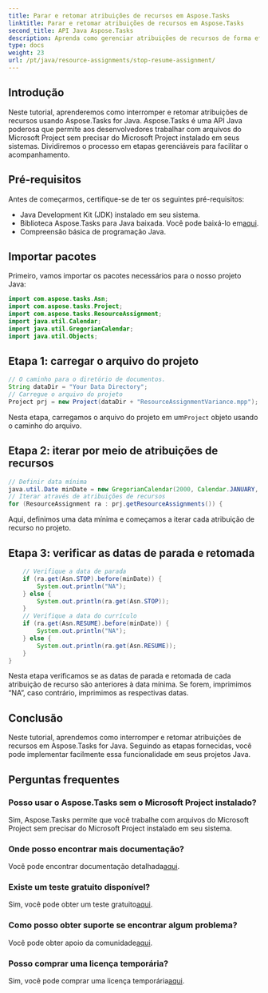 ```yaml
---
title: Parar e retomar atribuições de recursos em Aspose.Tasks
linktitle: Parar e retomar atribuições de recursos em Aspose.Tasks
second_title: API Java Aspose.Tasks
description: Aprenda como gerenciar atribuições de recursos de forma eficaz em Aspose.Tasks for Java com este tutorial passo a passo.
type: docs
weight: 23
url: /pt/java/resource-assignments/stop-resume-assignment/
---
```

## Introdução
Neste tutorial, aprenderemos como interromper e retomar atribuições de recursos usando Aspose.Tasks for Java. Aspose.Tasks é uma API Java poderosa que permite aos desenvolvedores trabalhar com arquivos do Microsoft Project sem precisar do Microsoft Project instalado em seus sistemas. Dividiremos o processo em etapas gerenciáveis para facilitar o acompanhamento.
## Pré-requisitos
Antes de começarmos, certifique-se de ter os seguintes pré-requisitos:
- Java Development Kit (JDK) instalado em seu sistema.
-  Biblioteca Aspose.Tasks para Java baixada. Você pode baixá-lo em[aqui](https://releases.aspose.com/tasks/java/).
- Compreensão básica de programação Java.
## Importar pacotes
Primeiro, vamos importar os pacotes necessários para o nosso projeto Java:
```java
import com.aspose.tasks.Asn;
import com.aspose.tasks.Project;
import com.aspose.tasks.ResourceAssignment;
import java.util.Calendar;
import java.util.GregorianCalendar;
import java.util.Objects;
```
## Etapa 1: carregar o arquivo do projeto
```java
// O caminho para o diretório de documentos.
String dataDir = "Your Data Directory";
// Carregue o arquivo do projeto
Project prj = new Project(dataDir + "ResourceAssignmentVariance.mpp");
```
 Nesta etapa, carregamos o arquivo do projeto em um`Project` objeto usando o caminho do arquivo.
## Etapa 2: iterar por meio de atribuições de recursos
```java
// Definir data mínima
java.util.Date minDate = new GregorianCalendar(2000, Calendar.JANUARY, 1).getTime();
// Iterar através de atribuições de recursos
for (ResourceAssignment ra : prj.getResourceAssignments()) {
```
Aqui, definimos uma data mínima e começamos a iterar cada atribuição de recurso no projeto.
## Etapa 3: verificar as datas de parada e retomada
```java
    // Verifique a data de parada
    if (ra.get(Asn.STOP).before(minDate)) {
        System.out.println("NA");
    } else {
        System.out.println(ra.get(Asn.STOP));
    }
    // Verifique a data do currículo
    if (ra.get(Asn.RESUME).before(minDate)) {
        System.out.println("NA");
    } else {
        System.out.println(ra.get(Asn.RESUME));
    }
}
```
Nesta etapa verificamos se as datas de parada e retomada de cada atribuição de recurso são anteriores à data mínima. Se forem, imprimimos “NA”, caso contrário, imprimimos as respectivas datas.
## Conclusão
Neste tutorial, aprendemos como interromper e retomar atribuições de recursos em Aspose.Tasks for Java. Seguindo as etapas fornecidas, você pode implementar facilmente essa funcionalidade em seus projetos Java.

## Perguntas frequentes
### Posso usar o Aspose.Tasks sem o Microsoft Project instalado?
Sim, Aspose.Tasks permite que você trabalhe com arquivos do Microsoft Project sem precisar do Microsoft Project instalado em seu sistema.
### Onde posso encontrar mais documentação?
 Você pode encontrar documentação detalhada[aqui](https://reference.aspose.com/tasks/java/).
### Existe um teste gratuito disponível?
 Sim, você pode obter um teste gratuito[aqui](https://releases.aspose.com/).
### Como posso obter suporte se encontrar algum problema?
Você pode obter apoio da comunidade[aqui](https://forum.aspose.com/c/tasks/15).
### Posso comprar uma licença temporária?
 Sim, você pode comprar uma licença temporária[aqui](https://purchase.aspose.com/temporary-license/).